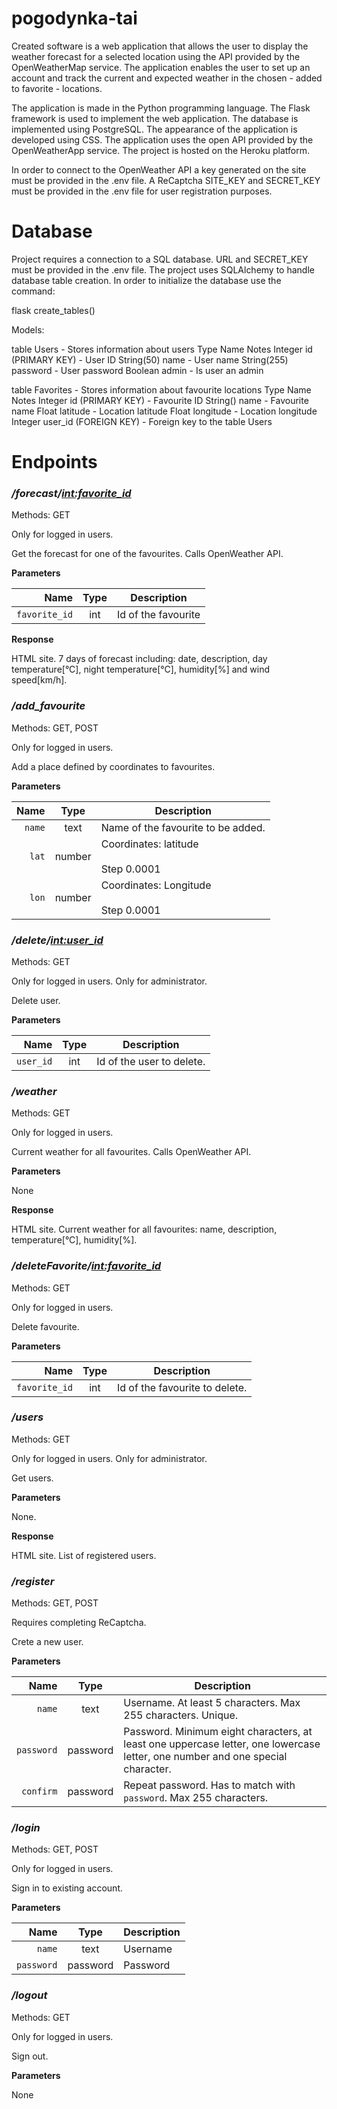 # pogodynka-tai
Created software is a web application that allows the user to display the weather forecast for a selected 
location using the API provided by the OpenWeatherMap service.
The application enables the user to set up an account and track the current and expected 
weather in the chosen - added to favorite - locations.

The application is made in the Python programming language. The Flask framework is used to implement the web 
application. The database is implemented using PostgreSQL. The appearance of the application is 
developed using CSS. The application uses the open API provided by the OpenWeatherApp service.
The project is hosted on the Heroku platform.

In order to connect to the OpenWeather API a key generated on the site must be provided in the .env file.
A ReCaptcha SITE_KEY and SECRET_KEY must be provided in the .env file for user registration purposes.

# Database

Project requires a connection to a SQL database. URL and SECRET_KEY must be provided in the .env file.
The project uses SQLAlchemy to handle database table creation. In order to initialize the database use the command:

flask create_tables()

Models:

table Users - Stores information about users 
	Type		Name					Notes
    Integer		id (PRIMARY KEY)		- User ID
    String(50)	name					- User name
    String(255)	password				- User password
    Boolean		admin 					- Is user an admin
	
table Favorites	- Stores information about favourite locations
	Type		Name					Notes
    Integer		id (PRIMARY KEY)		- Favourite ID
    String()	name					- Favourite name
    Float		latitude				- Location latitude
    Float		longitude				- Location longitude
    Integer		user_id (FOREIGN KEY)	- Foreign key to the table Users
	
# Endpoints

### */forecast/<int:favorite_id>*

Methods: GET

Only for logged in users.

Get the forecast for one of the favourites. Calls OpenWeather API. 

**Parameters**

|      Name |  Type   | Description                           |
| ---------:|:-------:| ------------------------------------- |
|    `favorite_id` | int    | Id of the favourite    |

**Response**

HTML site. 7 days of forecast including: date, description, day temperature[°C], night temperature[°C], humidity[%] and wind speed[km/h].

### */add_favourite*

Methods: GET, POST

Only for logged in users.

Add a place defined by coordinates to favourites.

**Parameters**

|      Name |  Type   | Description                           |
| ---------:|:-------:| ------------------------------------- |
|    `name` | text    | Name of the favourite to be added.    |
|     `lat` | number  | Coordinates: latitude<br/><br/>Step 0.0001         |
|     `lon` | number  | Coordinates: Longitude<br/><br/>Step 0.0001        |

### */delete/<int:user_id>*

Methods: GET

Only for logged in users. Only for administrator.

Delete user.

**Parameters**

|      Name |  Type   | Description                           |
| ---------:|:-------:| ------------------------------------- |
|    `user_id` | int    | Id of the user to delete.    |

### */weather*

Methods: GET

Only for logged in users.

Current weather for all favourites. Calls OpenWeather API.

**Parameters**

None

**Response**

HTML site. Current weather for all favourites: name, description, temperature[°C], humidity[%].

### */deleteFavorite/<int:favorite_id>*

Methods: GET

Only for logged in users.

Delete favourite.

**Parameters**

|      Name |  Type   | Description                           |
| ---------:|:-------:| ------------------------------------- |
|    `favorite_id` | int    | Id of the favourite to delete.    |

### */users*

Methods: GET

Only for logged in users. Only for administrator.

Get users.

**Parameters**

None.

**Response**

HTML site. List of registered users.

### */register*

Methods: GET, POST

Requires completing ReCaptcha.

Crete a new user.

**Parameters**

|      Name |  Type   | Description                           |
| ---------:|:-------:| ------------------------------------- |
|    `name` | text    | Username. At least 5 characters. Max 255 characters. Unique.   |
|     `password` | password  | Password. Minimum eight characters, at least one uppercase letter, one lowercase letter, one number and one special character.         |
|     `confirm` | password  | Repeat password. Has to match with  `password`. Max 255 characters.     |

### */login*

Methods: GET, POST

Only for logged in users.

Sign in to existing account.

**Parameters**

|      Name |  Type   | Description                           |
| ---------:|:-------:| ------------------------------------- |
|    `name` | text    | Username  |
|     `password` | password  | Password        |

### */logout*

Methods: GET

Only for logged in users.

Sign out.

**Parameters**

None

